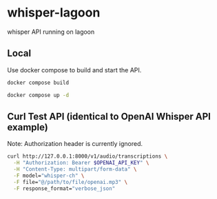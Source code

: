 # whisper-lagoon

whisper API running on lagoon

## Local
Use docker compose to build and start the API.  

```sh
docker compose build
```

```sh
docker compose up -d
```

## Curl Test API (identical to OpenAI Whisper API example)
Note: Authorization header is currently ignored.

```sh
curl http://127.0.0.1:8000/v1/audio/transcriptions \
  -H "Authorization: Bearer $OPENAI_API_KEY" \
  -H "Content-Type: multipart/form-data" \
  -F model="whisper-ch" \
  -F file="@/path/to/file/openai.mp3" \
  -F response_format="verbose_json"
```
